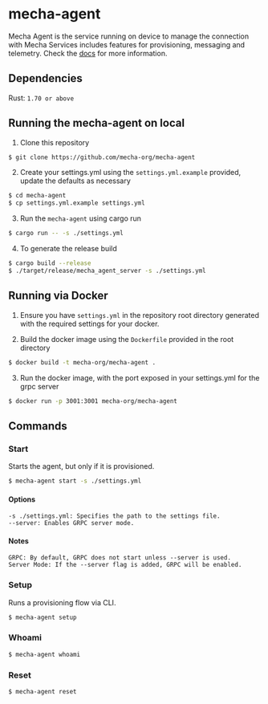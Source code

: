 # mecha-agent

Mecha Agent is the service running on device to manage the connection with Mecha Services includes features for provisioning, messaging and telemetry. Check the [docs](https://docs.mecha.so) for more information.

## Dependencies

Rust: `1.70 or above`
## Running the mecha-agent on local

1. Clone this repository

```sh
$ git clone https://github.com/mecha-org/mecha-agent
```

2. Create your settings.yml using the `settings.yml.example` provided, update the defaults as necessary

```sh
$ cd mecha-agent
$ cp settings.yml.example settings.yml
```

3. Run the `mecha-agent` using cargo run

```sh
$ cargo run -- -s ./settings.yml
```

4. To generate the release build

```sh
$ cargo build --release
$ ./target/release/mecha_agent_server -s ./settings.yml
```

## Running via Docker

1. Ensure you have `settings.yml` in the repository root directory generated with the required settings for your docker.

2. Build the docker image using the `Dockerfile` provided in the root directory

```sh
$ docker build -t mecha-org/mecha-agent .
```

3. Run the docker image, with the port exposed in your settings.yml for the grpc server

```sh
$ docker run -p 3001:3001 mecha-org/mecha-agent
```

## Commands

### Start

Starts the agent, but only if it is provisioned.

```bash
$ mecha-agent start -s ./settings.yml
```


#### Options
    -s ./settings.yml: Specifies the path to the settings file.
    --server: Enables GRPC server mode.
#### Notes
    GRPC: By default, GRPC does not start unless --server is used.
    Server Mode: If the --server flag is added, GRPC will be enabled.

### Setup
Runs a provisioning flow via CLI.
```bash
$ mecha-agent setup
```


### Whoami

```bash
$ mecha-agent whoami
```

### Reset
```bash
$ mecha-agent reset
```